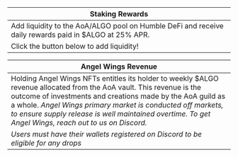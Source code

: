 
| Staking Rewards |
| --- |
| Add liquidity to the AoA/ALGO pool on Humble DeFi and receive daily rewards paid in $ALGO at 25% APR. |
| Click the button below to add liquidity! |


|Angel Wings Revenue |
| --- |
| Holding Angel Wings NFTs entitles its holder to weekly $ALGO revenue allocated from the AoA vault. This revenue is the outcome of investments and creations made by the AoA guild as a whole. *Angel Wings primary market is conducted off markets, to ensure supply release is well maintained overtime. To get Angel Wings, reach out to us on Discord.* |
| *Users must have their wallets registered on Discord to be eligible for any drops* |